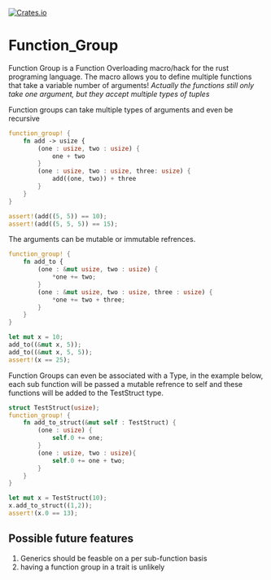 [![Crates.io](https://img.shields.io/crates/v/function_group.svg)](https://crates.io/crates/function_group)

# Function_Group

Function Group is a Function Overloading macro/hack for the rust programing language. The macro allows you to define multiple functions that take a variable number of arguments! *Actually the functions still only take one argument, but they accept multiple types of tuples*

Function groups can take multiple types of arguments and even be recursive
```rust
function_group! {
    fn add -> usize {
        (one : usize, two : usize) {
            one + two
        }
        (one : usize, two : usize, three: usize) {
            add((one, two)) + three
        }
    }
}

assert!(add((5, 5)) == 10);
assert!(add((5, 5, 5)) == 15);
```

The arguments can be mutable or immutable refrences.
```rust
function_group! {
    fn add_to {
        (one : &mut usize, two : usize) {
            *one += two;
        }
        (one : &mut usize, two : usize, three : usize) {
            *one += two + three;
        }
    }
}

let mut x = 10;
add_to((&mut x, 5));
add_to((&mut x, 5, 5));
assert!(x == 25);
```

Function Groups can even be associated with a Type, in the example below, each sub function will be passed a mutable refrence to self and these functions will be added to the TestStruct type.
```rust
struct TestStruct(usize);
function_group! {
    fn add_to_struct(&mut self : TestStruct) {
        (one : usize) {
            self.0 += one;
        }
        (one : usize, two : usize){
            self.0 += one + two; 
        }
    }
}

let mut x = TestStruct(10);
x.add_to_struct((1,2));
assert!(x.0 == 13);
```
## Possible future features
  1. Generics should be feasble on a per sub-function basis
  2. having a function group in a trait is unlikely
